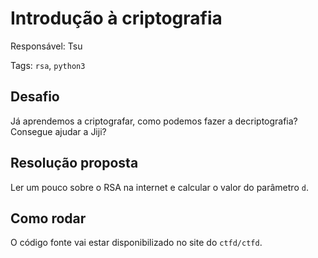 # Introdução à criptografia

Responsável: Tsu

Tags: `rsa`, `python3`

## Desafio

Já aprendemos a criptografar, como podemos fazer a decriptografia? Consegue ajudar a Jiji?

## Resolução proposta

Ler um pouco sobre o RSA na internet e calcular o valor do parâmetro `d`.

## Como rodar

O código fonte vai estar disponibilizado no site do `ctfd/ctfd`.
